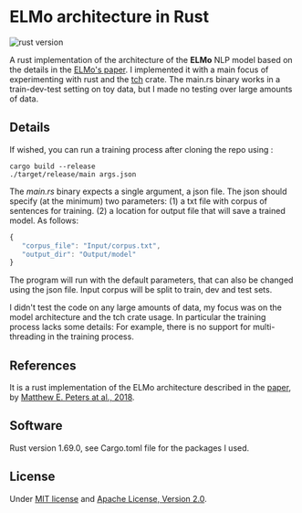 # ELMo architecture in Rust

![rust version](https://img.shields.io/badge/rust-1.69.0-blue)

A rust implementation of the architecture of the **ELMo** NLP model based on the details in the [ELMo's paper](https://arxiv.org/pdf/1802.05365.pdf). I implemented it with a main focus of experimenting with rust and the [tch](https://crates.io/crates/tch) crate. The main.rs binary works in a train-dev-test setting on toy data, but I made no testing over large amounts of data.

 ## Details
If wished, you can run a training process after cloning the repo using :
 ```
 cargo build --release
./target/release/main args.json
 ```
 The *main.rs* binary expects a single argument, a json file. The json should specify (at the minimum) two parameters: (1) a txt file with corpus of sentences for training. (2) a location for output file that will save a trained model. As follows:
 ```javascript
 {
    "corpus_file": "Input/corpus.txt",
    "output_dir": "Output/model"
 }
 ```
The program will run with the default parameters, that can also be changed using the json file. Input corpus will be split to train, dev and test sets.

I didn't test the code on any large amounts of data, my focus was on the model architecture and the tch crate usage. In particular the training process
lacks some details: For example, there is no support for multi-threading in the training process.


## References
It is a rust implementation of the ELMo architecture described in the [paper](https://aclanthology.org/N18-1202/), by <ins>Matthew E. Peters at al., 2018</ins>.


## Software
Rust version 1.69.0, see Cargo.toml file for the packages I used.


## License
Under [MIT license](https://github.com/Sabn0/ELMo-Rs/blob/main/LICENSE-MIT) and [Apache License, Version 2.0](https://github.com/Sabn0/ELMo-Rs/blob/main/LICENSE-APACHE).
